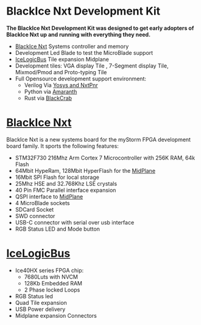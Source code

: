 # BlackIce Nxt Development Kit
**The BlackIce Nxt Development Kit was designed to get early adopters of BlackIce Nxt up and running with everything they need.**
* [BlackIce Nxt](https://github.com/folknology/BlackIceNxt) Systems controller and memory
* Development Led Blade to test the MicroBlade support
* [IceLogicBus](https://github.com/folknology/IceLogicBus) Tile expansion Midplane
* Development tiles: VGA display Tile , 7-Segment display Tile, Mixmod/Pmod and Proto-typing Tile
* Full Opensource development support environment:
  * Verilog Via [Yosys and NxtPnr](https://github.com/YosysHQ/oss-cad-suite-build)
  * Python via [Amaranth](https://github.com/amaranth-lang)
  * Rust via [BlackCrab](https://github.com/folknology/BlackCrab/tree/BiNxt)

# [BlackIce Nxt](https://github.com/folknology/BlackIceNxt)
BlackIce Nxt is a new systems board for the myStorm FPGA development board family. It sports the following features:
* STM32F730 216Mhz Arm Cortex 7 Microcontroller with 256K RAM, 64k Flash
* 64Mbit HypeRam, 128Mbit HyperFlash for the [MidPlane](https://github.com/folknology/IceLogicBus)
* 16Mbit SPI Flash for local storage
* 25Mhz HSE and 32.768Khz LSE crystals
* 40 Pin FMC Parallel interface expansion
* QSPI interface to [MidPlane](https://github.com/folknology/IceLogicBus)
* 4 MicroBlade sockets
* SDCard Socket
* SWD connector
* USB-C connector with serial over usb interface
* RGB Status LED and Mode button

# [IceLogicBus](https://github.com/folknology/IceLogicBus) 
* Ice40HX series FPGA chip:
  * 7680Luts with NVCM
  * 128Kb Embedded RAM
  * 2 Phase locked Loops
* RGB Status led
* Quad Tile expansion
* USB Power delivery
* Midplane expansion Connectors